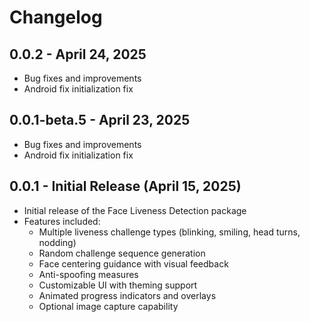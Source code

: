 # Changelog

## 0.0.2 - April 24, 2025
* Bug fixes and improvements
* Android fix initialization fix


## 0.0.1-beta.5 - April 23, 2025
* Bug fixes and improvements
* Android fix initialization fix


## 0.0.1 - Initial Release (April 15, 2025)

* Initial release of the Face Liveness Detection package
* Features included:
  * Multiple liveness challenge types (blinking, smiling, head turns, nodding)
  * Random challenge sequence generation
  * Face centering guidance with visual feedback
  * Anti-spoofing measures
  * Customizable UI with theming support
  * Animated progress indicators and overlays
  * Optional image capture capability

  